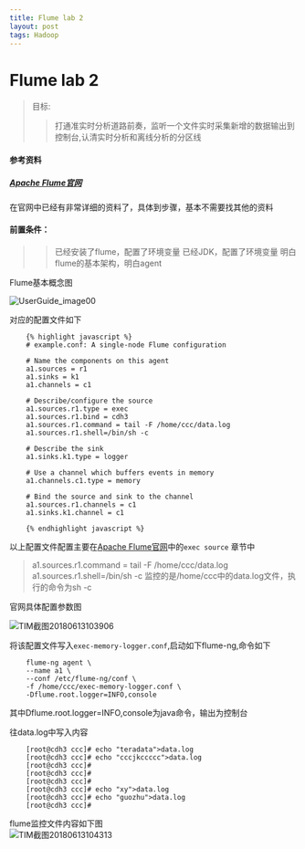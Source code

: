 ```yaml
---
title: Flume lab 2
layout: post
tags: Hadoop
---
```

# Flume lab 2

> 目标:
> > 打通准实时分析道路前奏，监听一个文件实时采集新增的数据输出到控制台,认清实时分析和离线分析的分区线

#### 参考资料
##### [Apache Flume官网](http://flume.apache.org/FlumeUserGuide.html)

在官网中已经有非常详细的资料了，具体到步骤，基本不需要找其他的资料

#### 前置条件：  
>> 已经安装了flume，配置了环境变量
>> 已经JDK，配置了环境变量
>> 明白flume的基本架构，明白agent

Flume基本概念图    

![UserGuide_image00](http://p1vuoao0b.bkt.clouddn.com/JekyllWriter/UserGuide_image00.png)

对应的配置文件如下  




		{% highlight javascript %}
		# example.conf: A single-node Flume configuration

		# Name the components on this agent
		a1.sources = r1
		a1.sinks = k1
		a1.channels = c1
		
		# Describe/configure the source
		a1.sources.r1.type = exec
		a1.sources.r1.bind = cdh3
		a1.sources.r1.command = tail -F /home/ccc/data.log
		a1.sources.r1.shell=/bin/sh -c
		
		# Describe the sink
		a1.sinks.k1.type = logger
		
		# Use a channel which buffers events in memory
		a1.channels.c1.type = memory
		
		# Bind the source and sink to the channel
		a1.sources.r1.channels = c1
		a1.sinks.k1.channel = c1

		{% endhighlight javascript %}

以上配置文件配置主要在[Apache Flume官网](http://flume.apache.org/FlumeUserGuide.html)中的`exec source` 章节中  

> a1.sources.r1.command = tail -F /home/ccc/data.log
a1.sources.r1.shell=/bin/sh -c
监控的是/home/ccc中的data.log文件，执行的命令为sh -c  

官网具体配置参数图  
		
![TIM截图20180613103906](http://p1vuoao0b.bkt.clouddn.com/JekyllWriter/TIM截图20180613103906.png)

将该配置文件写入`exec-memory-logger.conf`,启动如下flume-ng,命令如下  

		flume-ng agent \
		--name a1 \
		--conf /etc/flume-ng/conf \
		-f /home/ccc/exec-memory-logger.conf \
		-Dflume.root.logger=INFO,console

其中Dflume.root.logger=INFO,console为java命令，输出为控制台  

往data.log中写入内容   

		[root@cdh3 ccc]# echo "teradata">data.log
		[root@cdh3 ccc]# echo "cccjkccccc">data.log
		[root@cdh3 ccc]# 
		[root@cdh3 ccc]# 
		[root@cdh3 ccc]# 
		[root@cdh3 ccc]# echo "xy">data.log
		[root@cdh3 ccc]# echo "guozhu">data.log
		[root@cdh3 ccc]#

flume监控文件内容如下图  
![TIM截图20180613104313](http://p1vuoao0b.bkt.clouddn.com/JekyllWriter/TIM截图20180613104313.png)